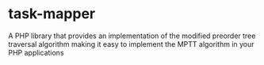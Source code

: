 # task-mapper
A PHP library that provides an implementation of the modified preorder tree traversal algorithm making it easy to  implement the MPTT algorithm in your PHP applications
